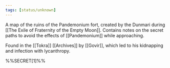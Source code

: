 ```yaml
---
tags: [status/unknown]
---
```


A map of the ruins of the Pandemonium fort, created by the Dunmari during [[The Exile of Fraternity of the Empty Moon]]. Contains notes on the secret paths to avoid the effects of [[Pandemonium]] while approaching.

Found in the [[Tokra]] [[Archives]] by [[Govir]], which led to his kidnapping and infection with lycanthropy. 

%%SECRET[1]%%

